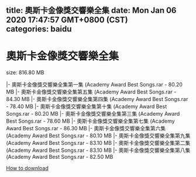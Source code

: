 
title: 奧斯卡金像獎交響樂全集
date: Mon Jan 06 2020 17:47:57 GMT+0800 (CST)    
categories: baidu
---

# 奧斯卡金像獎交響樂全集
size: 816.80 MB
 
 
|- 奧斯卡金像獎交響樂全集第一集 (Academy Award Best Songs.rar - 80.20 MB
|- 奧斯卡金像獎交響樂全集第五集 (Academy Award Best Songs.rar - 84.30 MB
|- 奧斯卡金像獎交響樂全集第四集 (Academy Award Best Songs.rar - 78.40 MB
|- 奧斯卡金像獎交響樂全集第十集 (Academy Award Best Songs.rar - 80.20 MB
|- 奧斯卡金像獎交響樂全集第三集 (Academy Award Best Songs.rar - 78.60 MB
|- 奧斯卡金像獎交響樂全集第七集 (Academy Award Best Songs.rar - 86.30 MB
|- 奧斯卡金像獎交響樂全集第六集 (Academy Award Best Songs.rar - 80.10 MB
|- 奧斯卡金像獎交響樂全集第九集 (Academy Award Best Songs.rar - 83.10 MB
|- 奧斯卡金像獎交響樂全集第二集 (Academy Award Best Songs.rar - 83.10 MB
|- 奧斯卡金像獎交響樂全集第八集 (Academy Award Best Songs.rar - 82.50 MB

[How to download](https://bpcam.bemobtrk.com/go/2ceec3aa-1ca2-46d6-b9ff-aaa5c184517c?jno=5297)